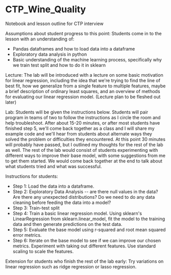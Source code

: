 # CTP_Wine_Quality
Notebook and lesson outline for CTP interview

Assumptions about student progress to this point:
Students come in to the lesson with an understanding of:
* Pandas dataframes and how to load data into a dataframe
* Exploratory data analysis in python
* Basic understanding of the machine learning process, specifically why we train test split and how to do it in sklearn

Lecture: 
The lab will be introduced with a lecture on some basic motivation for linear regression, including the idea that we're trying to find the line of best fit, how we generalize from a single feature to multiple features, maybe a brief description of ordinary least squares, and an overview of methods for evaluating our linear regression model. (Lecture plan to be fleshed out later)

Lab:
Students will be given the instructions below. Students will pair program in teams of two to follow the instructions as I circle the room and help troubleshoot. After about 15-20 minutes, or after most students have finished step 5, we'll come back together as a class and I will share my example code and we'll hear from students about alternate ways they solved the problem or difficulties they encountered. At this point 30 minutes will probably have passed, but I outlined my thoughts for the rest of the lab as well. The rest of the lab would consist of students experimenting with different ways to improve their base model, with some suggestions from me to get them started. We would come back together at the end to talk about what students tried and what was successful. 

Instructions for students:
* Step 1: Load the data into a dataframe.
* Step 2: Exploratory Data Analysis -- are there null values in the data? Are there any unexpected distributions? Do we need to do any data cleaning before feeding the data into a model?
* Step 3: Train-test split
* Step 4: Train a basic linear regression model. Using sklearn's LinearRegression from sklearn.linear_model, fit the model to the training data and then generate predictions on the test data.
* Step 5: Evaluate the base model using r-squared and root mean squared error metrics.
* Step 6: Iterate on the base model to see if we can improve our chosen metrics. Experiment with taking out different features. Use standard scaling to scale the features. 

Extension for students who finish the rest of the lab early: Try variations on linear regression such as ridge regression or lasso regression.

